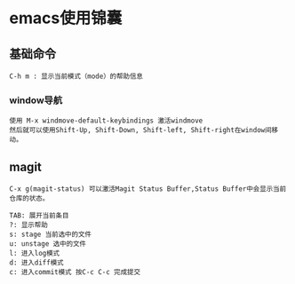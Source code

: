# emacs使用锦囊

## 基础命令

	C-h m : 显示当前模式（mode）的帮助信息
	
### window导航
	
	使用 M-x windmove-default-keybindings 激活windmove
	然后就可以使用Shift-Up, Shift-Down, Shift-left, Shift-right在window间移动。
	
## magit

	C-x g(magit-status) 可以激活Magit Status Buffer,Status Buffer中会显示当前仓库的状态。

	TAB: 展开当前条目
	?: 显示帮助
	s: stage 当前选中的文件
	u: unstage 选中的文件
	l: 进入log模式
	d: 进入diff模式
	c: 进入commit模式 按C-c C-c 完成提交
	
	
	

	

